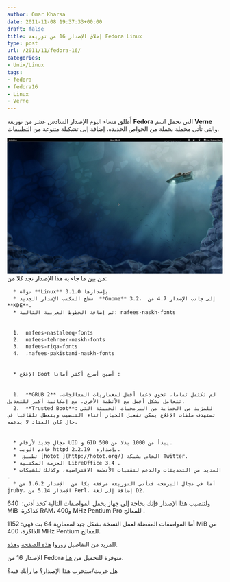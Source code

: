 ```yaml
---
author: Omar Kharsa
date: 2011-11-08 19:37:33+00:00
draft: false
title: إطلاق الإصدار 16 من توزيعة Fedora Linux
type: post
url: /2011/11/fedora-16/
categories:
- Unix/Linux
tags:
- fedora
- fedora16
- Linux
- Verne
---
```


أُطلق مساء اليوم الإصدار السادس عشر من توزيعة **Fedora** التي تحمل اسم **Verne** والتي تأتي محملة بجملة من الخواص الجديدة، إضافة إلى تشكيلة متنوعة من التطبيقات.



[![](fedora16alpha-large_001.jpg)
](fedora16alpha-large_001.jpg)من بين ما جاء به هذا الإصدار نجد كلا من:



	  * نواة **Linux** بإصدارها 3.1.0.
	  * سطح المكتب الإصدار الجديد  **Gnome** 3.2،  إلى جانب الإصدار 4.7 من **KDE**.
	  * تم إضافة الخطوط العربية التالية: nafees-naskh-fonts


	  1.  nafees-nastaleeq-fonts
	  2.  nafees-tehreer-naskh-fonts
	  3.  nafees-riqa-fonts
	  4.  ،nafees-pakistani-naskh-fonts


	  * الإقلاع Boot أصبح أسرع أكثر أمانا :


	  1.  **GRUB 2** لم تكتمل تماما، تحوي دعما أفضل لمعماريات المعالجات، تتعامل بشكل أفضل مع الأنظمة الأخرى، مع إمكانية أكبر للتعديل.
	  2.  **Trusted Boot**: للمزيد من الحماية من البرمجيات الخبيثة التي تستهدف ملفات الإقلاع يمكن تفعيل الخيار أثناء التنصيب ويتعطل تلقائيا في حال كان العتاد لا يدعمه.


	  * مجال جديد لأرقام UID و GID يبدأ من 1000 بدلا من 500.
	  * خادم الويب httpd بإصداره  2.2.19.
	  *  تطبيق [hotot ](http://hotot.org/) الخاص بشبكة Twitter.
	  * الحزمة المكتبية LibreOffice 3.4 .
	  * العديد من التحديثات والدعم لتقنيات الأنظمة الافتراضية، وكذلك للشبكات .
	  * أما في مجال البرمجة فتأتي التوزيعة مرفقة بكا من  الإصدار 1.6.2 من jruby، الإصدار 5.14 من Perl، إضافة إلى لغة D2.

ولتنصيب هذا الإصدار فإنك بحاجة إلى جهاز يحمل المواصفات التالية كحد أدنى:  640 MiB  كذاكرة RAM، و400 MHz Pentium Pro للمعالج .

أما المواصفات المفضلة لعمل النسخة بشكل جيد لمعمارية 64 بت فهي: 1152 MiB من الذاكرة، 400 MHz Pentium للمعالج.

للمزيد من التفاصيل زوروا [هذه الصفحة](https://fedoraproject.org/wiki/Releases/16/FeatureList) و[هذه](https://docs.fedoraproject.org/en-US/Fedora/16/html/Release_Notes/index.html).

الإصدار 16 من Fedora متوفرة للتحميل من [هنا](https://fedoraproject.org/get-fedora).

هل جربت/ستجرب هذا الإصدار؟ ما رأيك فيه؟
